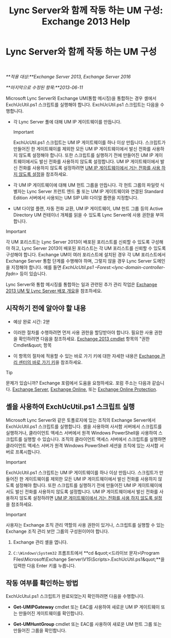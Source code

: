 ﻿---
title: 'Lync Server와 함께 작동 하는 UM 구성: Exchange 2013 Help'
TOCTitle: Lync Server와 함께 작동 하는 UM 구성
ms:assetid: 29bdddbf-75d5-4c92-988e-c8506ecc7a1c
ms:mtpsurl: https://technet.microsoft.com/ko-kr/library/JJ966276(v=EXCHG.150)
ms:contentKeyID: 52058063
ms.date: 05/22/2018
mtps_version: v=EXCHG.150
ms.translationtype: MT
---

# Lync Server와 함께 작동 하는 UM 구성

 

_**적용 대상:**Exchange Server 2013, Exchange Server 2016_

_**마지막으로 수정된 항목:**2013-06-11_

Microsoft Lync Server와 Exchange UM(통합 메시징)을 통합하는 경우 셸에서 ExchUcUtil.ps1 스크립트를 실행해야 합니다. ExchUcUtil.ps1 스크립트는 다음을 수행합니다.

  - 각 Lync Server 풀에 대해 UM IP 게이트웨이를 만듭니다.
    

    > [!IMPORTANT]
    > ExchUcUtil.ps1 스크립트는 UM IP 게이트웨이를 하나 이상 만듭니다. 스크립트가 만들어진 한 게이트웨이를 제외한 모든 UM IP 게이트웨이에서 발신 전화를 사용하지 않도록 설정해야 합니다. 또한 스크립트를 실행하기 전에 만들어진 UM IP 게이트웨이에서도 발신 전화를 사용하지 않도록 설정합니다. UM IP 게이트웨이에서 발신 전화를 사용하지 않도록 설정하려면 <A href="disable-outgoing-calls-on-um-ip-gateways-exchange-2013-help.md">UM IP 게이트웨이에서 거는 전화를 사용 하지 않도록 설정</A>을 참조하세요.



  - 각 UM IP 게이트웨이에 대해 UM 헌트 그룹을 만듭니다. 각 헌트 그룹의 파일럿 식별자는 Lync Server 프런트 엔드 풀 또는 UM IP 게이트웨이와 연결된 Standard Edition 서버에서 사용되는 UM SIP URI 다이얼 플랜을 지정합니다.

  - UM 다이얼 플랜, 자동 전화 교환, UM IP 게이트웨이, UM 헌트 그룹 등의 Active Directory UM 컨테이너 개체를 읽을 수 있도록 Lync Server에 사용 권한을 부여합니다.


> [!IMPORTANT]
> 각 UM 포리스트는 Lync Server 2013이 배포된 포리스트를 신뢰할 수 있도록 구성해야 하고, Lync Server 2013이 배포된 포리스트는 각 UM 포리스트를 신뢰할 수 있도록 구성해야 합니다. Exchange UM이 여러 포리스트에 설치된 경우 각 UM 포리스트에서 Exchange Server 통합 단계를 수행해야 하며, 그렇지 않을 경우 Lync Server 도메인을 지정해야 합니다. 예를 들면 <EM>ExchUcUtil.ps1 –Forest:&lt;lync-domain-controller-fqdn&gt;</EM> 등이 있습니다.



Lync Server와 통합 메시징를 통합하는 일과 관련된 추가 관리 작업은 [Exchange 2013 UM 및 Lync Server 배포 개요](deploying-exchange-2013-um-and-lync-server-overview-exchange-2013-help.md)을 참조하세요.

## 시작하기 전에 알아야 할 내용

  - 예상 완료 시간: 2분

  - 이러한 절차를 수행하려면 먼저 사용 권한을 할당받아야 합니다. 필요한 사용 권한을 확인하려면 다음을 참조하세요. [Exchange 2013 cmdlet](https://technet.microsoft.com/ko-kr/library/bb124413\(v=exchg.150\)) 항목의 "권한 Cmdlet\&quot; 항목

  - 이 항목의 절차에 적용할 수 있는 바로 가기 키에 대한 자세한 내용은 [Exchange 관리 센터의 바로 가기 키](keyboard-shortcuts-in-the-exchange-admin-center-exchange-online-protection-help.md)을 참조하세요.


> [!TIP]
> 문제가 있습니까? Exchange 포럼에서 도움을 요청하세요. 포럼 주소는 다음과 같습니다. <A href="https://go.microsoft.com/fwlink/p/?linkid=60612">Exchange Server</A>, <A href="https://go.microsoft.com/fwlink/p/?linkid=267542">Exchange Online</A>, 또는 <A href="https://go.microsoft.com/fwlink/p/?linkid=285351">Exchange Online Protection</A>.



## 셸을 사용하여 ExchUcUtil.ps1 스크립트 실행

Microsoft Lync Server와 같은 토폴로지에 있는 조직의 Exchange Server에서 ExchUcUtil.ps1 스크립트를 실행합니다. 셸을 사용하여 사서함 서버에서 스크립트를 실행하거나, 클라이언트 액세스 서버에서 원격 Windows PowerShell을 사용하여 스크립트를 실행할 수 있습니다. 조직의 클라이언트 액세스 서버에서 스크립트를 실행하면 클라이언트 액세스 서버가 원격 Windows PowerShell 세션을 조직에 있는 사서함 서버로 프록시합니다.


> [!IMPORTANT]
> ExchUcUtil.ps1 스크립트는 UM IP 게이트웨이를 하나 이상 만듭니다. 스크립트가 만들어진 한 게이트웨이를 제외한 모든 UM IP 게이트웨이에서 발신 전화를 사용하지 않도록 설정해야 합니다. 또한 스크립트를 실행하기 전에 만들어진 UM IP 게이트웨이에서도 발신 전화를 사용하지 않도록 설정합니다. UM IP 게이트웨이에서 발신 전화를 사용하지 않도록 설정하려면 <A href="disable-outgoing-calls-on-um-ip-gateways-exchange-2013-help.md">UM IP 게이트웨이에서 거는 전화를 사용 하지 않도록 설정</A>을 참조하세요.




> [!IMPORTANT]
> 사용자는 Exchange 조직 관리 역할의 사용 권한이 있거나, 스크립트를 실행할 수 있는 Exchange 조직 관리 보안 그룹의 구성원이어야 합니다.



1.  Exchange 관리 셸을 엽니다.

2.  `C:\Windows\System32` 프롬프트에서 **cd \&quot;\<드라이브 문자\>\\Program Files\\Microsoft\\Exchange Server\\V15\\Scripts\>.ExchUcUtil.ps1\&quot;**을 입력한 다음 Enter 키를 누릅니다.

## 작동 여부를 확인하는 방법

ExchUcUtul.ps1 스크립트가 완료되었는지 확인하려면 다음을 수행합니다.

  - **Get-UMIPGateway** cmdlet 또는 EAC를 사용하여 새로운 UM IP 게이트웨이 또는 만들어진 게이트웨이를 확인합니다.

  - **Get-UMHuntGroup** cmdlet 또는 EAC를 사용하여 새로운 UM 헌트 그룹 또는 만들어진 그룹을 확인합니다.


